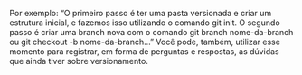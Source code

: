 Por exemplo: 
    “O primeiro passo é ter uma pasta versionada e criar um estrutura inicial, 
    e fazemos isso utilizando o comando git init. 
    O segundo passo é criar uma branch nova com o comando git branch nome-da-branch 
    ou git checkout -b nome-da-branch…” 
    Você pode, também, utilizar esse momento para registrar, 
    em forma de perguntas e respostas, 
    as dúvidas que ainda tiver sobre versionamento.